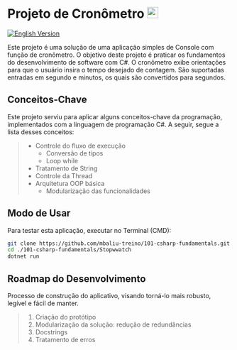 # Projeto de Cronômetro <img src="https://cdn.jsdelivr.net/gh/devicons/devicon@latest/icons/csharp/csharp-original.svg" height=25/>

[![English Version](https://img.shields.io/badge/-English%20version-1f6feb?style=flat-square)](./README-en.md)

Este projeto é uma solução de uma aplicação simples de Console com função de cronômetro.  O objetivo deste projeto é praticar os fundamentos do desenvolvimento de software com C#. O cronômetro exibe orientações para que o usuário insira o tempo desejado de contagem. São suportadas entradas em segundo e minutos, os quais são convertidos para segundos.

## Conceitos-Chave

Este projeto serviu para aplicar alguns conceitos-chave da programação, implementados com a linguagem de programação C#. A seguir, segue a lista desses conceitos:

> * Controle do fluxo de execução
>   * Conversão de tipos
>   * Loop while
> * Tratamento de String
> * Controle da Thread
> * Arquitetura OOP básica
>   * Modularização das funcionalidades

## Modo de Usar

Para testar esta aplicação, executar no Terminal (CMD):

```bash
git clone https://github.com/mbaliu-treino/101-csharp-fundamentals.git
cd ./101-csharp-fundamentals/Stopwwatch
dotnet run
```


## Roadmap do Desenvolvimento

Processo de construção do aplicativo, visando torná-lo mais robusto, legível e fácil de manter.

>1. Criação do protótipo
>2. Modularização da solução: redução de redundâncias
>3. Docstrings
>4. Tratamento de erros